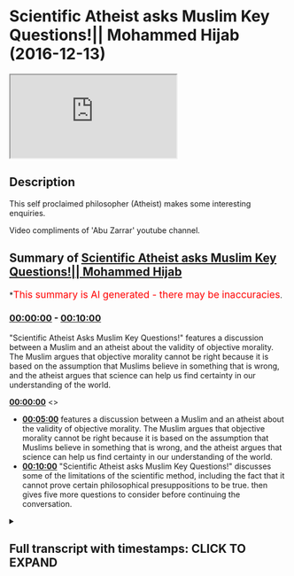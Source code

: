 # Scientific Atheist asks Muslim Key Questions!|| Mohammed Hijab (2016-12-13)

<iframe loading='lazy' src='https://www.youtube.com/embed/cZw4ur_zzRU'></iframe>

## Description

This self proclaimed philosopher (Atheist) makes some interesting enquiries.

Video compliments of 'Abu Zarrar' youtube channel.

## Summary of [Scientific Atheist asks Muslim Key Questions!|| Mohammed Hijab](https://www.youtube.com/watch?v=cZw4ur_zzRU)

\*<span style="color:red; font-size:125%">This summary is AI generated - there may be inaccuracies</span>.

### [00:00:00](https://www.youtube.com/watch?v=cZw4ur_zzRU\&t=0) - [00:10:00](https://www.youtube.com/watch?v=cZw4ur_zzRU\&t=600)

"Scientific Atheist Asks Muslim Key Questions!" features a discussion between a Muslim and an atheist about the validity of objective morality. The Muslim argues that objective morality cannot be right because it is based on the assumption that Muslims believe in something that is wrong, and the atheist argues that science can help us find certainty in our understanding of the world.

**[00:00:00](https://www.youtube.com/watch?v=cZw4ur_zzRU\&t=0)** <>

*   **[00:05:00](https://www.youtube.com/watch?v=cZw4ur_zzRU\&t=300)** features a discussion between a Muslim and an atheist about the validity of objective morality. The Muslim argues that objective morality cannot be right because it is based on the assumption that Muslims believe in something that is wrong, and the atheist argues that science can help us find certainty in our understanding of the world.
*   **[00:10:00](https://www.youtube.com/watch?v=cZw4ur_zzRU\&t=600)**  "Scientific Atheist asks Muslim Key Questions!" discusses some of the limitations of the scientific method, including the fact that it cannot prove certain philosophical presuppositions to be true. then gives five more questions to consider before continuing the conversation.

<details><summary><h2>Full transcript with timestamps: CLICK TO EXPAND</h2></summary>

[0:00:00](https://youtu.be/cZw4ur_zzRU?t=0) you're incorrectly defined morality\
[0:00:04](https://youtu.be/cZw4ur_zzRU?t=4) where we start in in the line of\
[0:00:05](https://youtu.be/cZw4ur_zzRU?t=5) discussion we both uh failed to define\
[0:00:08](https://youtu.be/cZw4ur_zzRU?t=8) it\
[0:00:11](https://youtu.be/cZw4ur_zzRU?t=11) yes so how would you define morality\
[0:00:12](https://youtu.be/cZw4ur_zzRU?t=12) yeah well like i said i use the sam\
[0:00:14](https://youtu.be/cZw4ur_zzRU?t=14) harris model whereas the worst suffering\
[0:00:16](https://youtu.be/cZw4ur_zzRU?t=16) for all humans is at one end anything\
[0:00:19](https://youtu.be/cZw4ur_zzRU?t=19) that helps us move away from suffering\
[0:00:22](https://youtu.be/cZw4ur_zzRU?t=22) how could that be object how could you\
[0:00:23](https://youtu.be/cZw4ur_zzRU?t=23) create an objective morality from that\
[0:00:24](https://youtu.be/cZw4ur_zzRU?t=24) because he does as i said before\
[0:00:26](https://youtu.be/cZw4ur_zzRU?t=26) the reason why he believes in this model\
[0:00:28](https://youtu.be/cZw4ur_zzRU?t=28) of consequentialism is because\
[0:00:31](https://youtu.be/cZw4ur_zzRU?t=31) he operates on a utility presumption\
[0:00:33](https://youtu.be/cZw4ur_zzRU?t=33) okay so what is most useful for human\
[0:00:35](https://youtu.be/cZw4ur_zzRU?t=35) beings is that which is most best for\
[0:00:37](https://youtu.be/cZw4ur_zzRU?t=37) human beings\
[0:00:38](https://youtu.be/cZw4ur_zzRU?t=38) this moral presupposition cannot be\
[0:00:41](https://youtu.be/cZw4ur_zzRU?t=41) substantiated or proven objectively\
[0:00:44](https://youtu.be/cZw4ur_zzRU?t=44) therefore it would be arguing in a\
[0:00:45](https://youtu.be/cZw4ur_zzRU?t=45) circle to say okay well we're going to\
[0:00:47](https://youtu.be/cZw4ur_zzRU?t=47) employ a italian almost utilitarian\
[0:00:49](https://youtu.be/cZw4ur_zzRU?t=49) principle model yeah you know although\
[0:00:52](https://youtu.be/cZw4ur_zzRU?t=52) although it's a little bit different\
[0:00:53](https://youtu.be/cZw4ur_zzRU?t=53) yeah well i think i think two things so\
[0:00:57](https://youtu.be/cZw4ur_zzRU?t=57) i accidentally said yes to something i\
[0:00:58](https://youtu.be/cZw4ur_zzRU?t=58) shouldn't which was that\
[0:01:00](https://youtu.be/cZw4ur_zzRU?t=60) \[Music]\
[0:01:01](https://youtu.be/cZw4ur_zzRU?t=61) you said it can't be objectively found\
[0:01:03](https://youtu.be/cZw4ur_zzRU?t=63) that morality\
[0:01:04](https://youtu.be/cZw4ur_zzRU?t=64) any form of morality could be\
[0:01:06](https://youtu.be/cZw4ur_zzRU?t=66) objectified\
[0:01:08](https://youtu.be/cZw4ur_zzRU?t=68) but\
[0:01:09](https://youtu.be/cZw4ur_zzRU?t=69) it could be if we have better technology\
[0:01:11](https://youtu.be/cZw4ur_zzRU?t=71) which is his argument if we were to\
[0:01:13](https://youtu.be/cZw4ur_zzRU?t=73) measure\
[0:01:14](https://youtu.be/cZw4ur_zzRU?t=74) we could measure something\
[0:01:16](https://youtu.be/cZw4ur_zzRU?t=76) then uh if we wrote laws and said follow\
[0:01:19](https://youtu.be/cZw4ur_zzRU?t=79) this principle these ways of being and\
[0:01:21](https://youtu.be/cZw4ur_zzRU?t=81) you will have less\
[0:01:23](https://youtu.be/cZw4ur_zzRU?t=83) yeah that would be our morale okay so\
[0:01:25](https://youtu.be/cZw4ur_zzRU?t=85) the presumption here or the\
[0:01:26](https://youtu.be/cZw4ur_zzRU?t=86) presupposition\
[0:01:28](https://youtu.be/cZw4ur_zzRU?t=88) is that suffering is bad yeah\
[0:01:30](https://youtu.be/cZw4ur_zzRU?t=90) and that's by the way the the problem of\
[0:01:32](https://youtu.be/cZw4ur_zzRU?t=92) evil the problem of evil which is the\
[0:01:34](https://youtu.be/cZw4ur_zzRU?t=94) one of the main objective objections of\
[0:01:36](https://youtu.be/cZw4ur_zzRU?t=96) atheists\
[0:01:37](https://youtu.be/cZw4ur_zzRU?t=97) is based on this presupposition\
[0:01:40](https://youtu.be/cZw4ur_zzRU?t=100) the question would be\
[0:01:42](https://youtu.be/cZw4ur_zzRU?t=102) why how can you prove that suffering is\
[0:01:44](https://youtu.be/cZw4ur_zzRU?t=104) bad point one from an atheistic\
[0:01:46](https://youtu.be/cZw4ur_zzRU?t=106) perspective objectively\
[0:01:48](https://youtu.be/cZw4ur_zzRU?t=108) and two how can you prove that such a\
[0:01:49](https://youtu.be/cZw4ur_zzRU?t=109) thing going back to the problem of evil\
[0:01:52](https://youtu.be/cZw4ur_zzRU?t=112) as evil exists as one objective reality\
[0:01:55](https://youtu.be/cZw4ur_zzRU?t=115) yeah well um\
[0:01:57](https://youtu.be/cZw4ur_zzRU?t=117) i go to richard dawkins it's sort of\
[0:01:58](https://youtu.be/cZw4ur_zzRU?t=118) like a ticket\
[0:02:00](https://youtu.be/cZw4ur_zzRU?t=120) sometimes\
[0:02:01](https://youtu.be/cZw4ur_zzRU?t=121) you can ask the wrong questions if you\
[0:02:03](https://youtu.be/cZw4ur_zzRU?t=123) like ask\
[0:02:04](https://youtu.be/cZw4ur_zzRU?t=124) what does a rainbow smell like\
[0:02:06](https://youtu.be/cZw4ur_zzRU?t=126) i\
[0:02:08](https://youtu.be/cZw4ur_zzRU?t=128) you can ask the wrong question\
[0:02:09](https://youtu.be/cZw4ur_zzRU?t=129) yeah but just don't\
[0:02:11](https://youtu.be/cZw4ur_zzRU?t=131) um\
[0:02:15](https://youtu.be/cZw4ur_zzRU?t=135) you're saying about objectifying how can\
[0:02:17](https://youtu.be/cZw4ur_zzRU?t=137) you prove that suffering is objectively\
[0:02:30](https://youtu.be/cZw4ur_zzRU?t=150) you crave certainty and you don't want\
[0:02:32](https://youtu.be/cZw4ur_zzRU?t=152) to be\
[0:02:33](https://youtu.be/cZw4ur_zzRU?t=153) floating about\
[0:02:34](https://youtu.be/cZw4ur_zzRU?t=154) but floor the word floor once again\
[0:02:37](https://youtu.be/cZw4ur_zzRU?t=157) is something which relies on some kind\
[0:02:39](https://youtu.be/cZw4ur_zzRU?t=159) of reality\
[0:02:40](https://youtu.be/cZw4ur_zzRU?t=160) \[Music]\
[0:02:58](https://youtu.be/cZw4ur_zzRU?t=178) \[Music]\
[0:03:02](https://youtu.be/cZw4ur_zzRU?t=182) like you wouldn't ask that question if\
[0:03:04](https://youtu.be/cZw4ur_zzRU?t=184) you're a different person\
[0:03:06](https://youtu.be/cZw4ur_zzRU?t=186) i don't understand\
[0:03:08](https://youtu.be/cZw4ur_zzRU?t=188) you wouldn't ask that question if you're\
[0:03:09](https://youtu.be/cZw4ur_zzRU?t=189) a different person\
[0:03:11](https://youtu.be/cZw4ur_zzRU?t=191) you think that question has validity but\
[0:03:14](https://youtu.be/cZw4ur_zzRU?t=194) it doesn't mean anything\
[0:03:16](https://youtu.be/cZw4ur_zzRU?t=196) okay i mean one can say that about\
[0:03:18](https://youtu.be/cZw4ur_zzRU?t=198) almost anything or any statement that\
[0:03:20](https://youtu.be/cZw4ur_zzRU?t=200) anyone makes\
[0:03:22](https://youtu.be/cZw4ur_zzRU?t=202) um\
[0:03:22](https://youtu.be/cZw4ur_zzRU?t=202) yes that's that's the thing we have to\
[0:03:24](https://youtu.be/cZw4ur_zzRU?t=204) raise above our ground and then like\
[0:03:27](https://youtu.be/cZw4ur_zzRU?t=207) float and then like encapsulate our ways\
[0:03:29](https://youtu.be/cZw4ur_zzRU?t=209) of being\
[0:03:31](https://youtu.be/cZw4ur_zzRU?t=211) i accept but let's go back to your point\
[0:03:33](https://youtu.be/cZw4ur_zzRU?t=213) richard dawkins you mentioned him he's\
[0:03:35](https://youtu.be/cZw4ur_zzRU?t=215) another person who doesn't believe in\
[0:03:36](https://youtu.be/cZw4ur_zzRU?t=216) objective morality yet yes yeah this is\
[0:03:38](https://youtu.be/cZw4ur_zzRU?t=218) what i find interesting about richard\
[0:03:40](https://youtu.be/cZw4ur_zzRU?t=220) dawkins\
[0:03:41](https://youtu.be/cZw4ur_zzRU?t=221) richard dawkins\
[0:03:43](https://youtu.be/cZw4ur_zzRU?t=223) listen listen to me right\
[0:03:45](https://youtu.be/cZw4ur_zzRU?t=225) i mean if you look if you watch i go on\
[0:03:46](https://youtu.be/cZw4ur_zzRU?t=226) youtube sometimes i\
[0:03:48](https://youtu.be/cZw4ur_zzRU?t=228) i see some things like recommended\
[0:03:50](https://youtu.be/cZw4ur_zzRU?t=230) videos listening so richard dawkins\
[0:03:51](https://youtu.be/cZw4ur_zzRU?t=231) right i click it and he's like having an\
[0:03:54](https://youtu.be/cZw4ur_zzRU?t=234) argument of a muslim yeah\
[0:03:56](https://youtu.be/cZw4ur_zzRU?t=236) and then to really catch the muslim out\
[0:03:58](https://youtu.be/cZw4ur_zzRU?t=238) and to attack the muslim finish off the\
[0:03:59](https://youtu.be/cZw4ur_zzRU?t=239) muslim he said something like\
[0:04:01](https://youtu.be/cZw4ur_zzRU?t=241) oh so what's the islamic punishment of\
[0:04:03](https://youtu.be/cZw4ur_zzRU?t=243) apostasy and you know the muslim is\
[0:04:05](https://youtu.be/cZw4ur_zzRU?t=245) shaken up a little bit he doesn't know\
[0:04:06](https://youtu.be/cZw4ur_zzRU?t=246) how to answer him or whatever yeah\
[0:04:09](https://youtu.be/cZw4ur_zzRU?t=249) okay hold on i mean\
[0:04:12](https://youtu.be/cZw4ur_zzRU?t=252) richard dawkins if you read his god\
[0:04:14](https://youtu.be/cZw4ur_zzRU?t=254) delusion\
[0:04:15](https://youtu.be/cZw4ur_zzRU?t=255) he admits to\
[0:04:17](https://youtu.be/cZw4ur_zzRU?t=257) that the fact that there is no objective\
[0:04:18](https://youtu.be/cZw4ur_zzRU?t=258) morality\
[0:04:20](https://youtu.be/cZw4ur_zzRU?t=260) if\
[0:04:21](https://youtu.be/cZw4ur_zzRU?t=261) and by the way he's caricaturing the\
[0:04:22](https://youtu.be/cZw4ur_zzRU?t=262) islamic model of apostasy and\
[0:04:25](https://youtu.be/cZw4ur_zzRU?t=265) the whole thing there and how it all\
[0:04:27](https://youtu.be/cZw4ur_zzRU?t=267) works but let's assume that his model is\
[0:04:29](https://youtu.be/cZw4ur_zzRU?t=269) exactly what\
[0:04:31](https://youtu.be/cZw4ur_zzRU?t=271) exactly what he believes is if someone\
[0:04:33](https://youtu.be/cZw4ur_zzRU?t=273) becomes muslim then this believer he's\
[0:04:34](https://youtu.be/cZw4ur_zzRU?t=274) trying to pull out or pluck out the\
[0:04:36](https://youtu.be/cZw4ur_zzRU?t=276) non-muslim\
[0:04:38](https://youtu.be/cZw4ur_zzRU?t=278) that you know you have to kill him\
[0:04:40](https://youtu.be/cZw4ur_zzRU?t=280) in any case in any situation that's what\
[0:04:42](https://youtu.be/cZw4ur_zzRU?t=282) the kind of caricature that he wants to\
[0:04:44](https://youtu.be/cZw4ur_zzRU?t=284) present for for muslims which isn't by\
[0:04:46](https://youtu.be/cZw4ur_zzRU?t=286) the way obviously he's completely\
[0:04:47](https://youtu.be/cZw4ur_zzRU?t=287) caricatured it's not true\
[0:04:50](https://youtu.be/cZw4ur_zzRU?t=290) but then that's his that's one of his\
[0:04:51](https://youtu.be/cZw4ur_zzRU?t=291) main arguments against muslims when you\
[0:04:53](https://youtu.be/cZw4ur_zzRU?t=293) when you click on the videos right\
[0:04:54](https://youtu.be/cZw4ur_zzRU?t=294) you'll see it online\
[0:04:55](https://youtu.be/cZw4ur_zzRU?t=295) the issue is he can't even prove that\
[0:04:58](https://youtu.be/cZw4ur_zzRU?t=298) had that been the case that that would\
[0:05:00](https://youtu.be/cZw4ur_zzRU?t=300) be a bad thing\
[0:05:01](https://youtu.be/cZw4ur_zzRU?t=301) objectively\
[0:05:02](https://youtu.be/cZw4ur_zzRU?t=302) so it's kind of it's a ridiculous\
[0:05:04](https://youtu.be/cZw4ur_zzRU?t=304) argument that's why actually richard\
[0:05:05](https://youtu.be/cZw4ur_zzRU?t=305) dawkins it's interesting you mention his\
[0:05:07](https://youtu.be/cZw4ur_zzRU?t=307) name\
[0:05:08](https://youtu.be/cZw4ur_zzRU?t=308) as a biologist okay his credit is where\
[0:05:10](https://youtu.be/cZw4ur_zzRU?t=310) credit is where credit is due yeah he\
[0:05:12](https://youtu.be/cZw4ur_zzRU?t=312) might be a really good biologist but as\
[0:05:14](https://youtu.be/cZw4ur_zzRU?t=314) a philosopher i find that\
[0:05:16](https://youtu.be/cZw4ur_zzRU?t=316) he's probably one of the weakest\
[0:05:18](https://youtu.be/cZw4ur_zzRU?t=318) i mean he's got a really weak philosophy\
[0:05:20](https://youtu.be/cZw4ur_zzRU?t=320) incredibly weak i mean look how easily\
[0:05:22](https://youtu.be/cZw4ur_zzRU?t=322) we could just identify his weakness\
[0:05:24](https://youtu.be/cZw4ur_zzRU?t=324) i think sorry don't you think there's a\
[0:05:26](https://youtu.be/cZw4ur_zzRU?t=326) point to it basically what he's trying\
[0:05:27](https://youtu.be/cZw4ur_zzRU?t=327) to say the objective morality which is\
[0:05:30](https://youtu.be/cZw4ur_zzRU?t=330) being uh mentioned in quran\
[0:05:32](https://youtu.be/cZw4ur_zzRU?t=332) it can't be right because it's actually\
[0:05:35](https://youtu.be/cZw4ur_zzRU?t=335) saying that for apostasy you are killing\
[0:05:37](https://youtu.be/cZw4ur_zzRU?t=337) somebody but how can you prove this okay\
[0:05:39](https://youtu.be/cZw4ur_zzRU?t=339) day and age yes that objective morality\
[0:05:41](https://youtu.be/cZw4ur_zzRU?t=341) doesn't really well this is the\
[0:05:42](https://youtu.be/cZw4ur_zzRU?t=342) animation yeah okay\
[0:05:44](https://youtu.be/cZw4ur_zzRU?t=344) so i think i think that maybe his point\
[0:05:46](https://youtu.be/cZw4ur_zzRU?t=346) yeah that is his point you're absolutely\
[0:05:48](https://youtu.be/cZw4ur_zzRU?t=348) right that you're you're completely\
[0:05:49](https://youtu.be/cZw4ur_zzRU?t=349) right that is this point but the\
[0:05:50](https://youtu.be/cZw4ur_zzRU?t=350) question is\
[0:05:51](https://youtu.be/cZw4ur_zzRU?t=351) first place in the first place how can\
[0:05:53](https://youtu.be/cZw4ur_zzRU?t=353) you prove that anything is right and\
[0:05:55](https://youtu.be/cZw4ur_zzRU?t=355) anything is irrespective of his belief\
[0:05:58](https://youtu.be/cZw4ur_zzRU?t=358) the belief of the uh\
[0:06:00](https://youtu.be/cZw4ur_zzRU?t=360) muslims or uh no i'm just let's just\
[0:06:02](https://youtu.be/cZw4ur_zzRU?t=362) assume that what he believes\
[0:06:05](https://youtu.be/cZw4ur_zzRU?t=365) assume that exactly what he believes\
[0:06:07](https://youtu.be/cZw4ur_zzRU?t=367) about islamic apostasy is correct which\
[0:06:09](https://youtu.be/cZw4ur_zzRU?t=369) i don't believe he understands i think\
[0:06:11](https://youtu.be/cZw4ur_zzRU?t=371) he's got a weakness in understanding\
[0:06:12](https://youtu.be/cZw4ur_zzRU?t=372) apostasy and islam religion\
[0:06:14](https://youtu.be/cZw4ur_zzRU?t=374) and philosophy he's good at biology\
[0:06:16](https://youtu.be/cZw4ur_zzRU?t=376) that's where he should stay\
[0:06:18](https://youtu.be/cZw4ur_zzRU?t=378) but not seriously he's good about it he\
[0:06:20](https://youtu.be/cZw4ur_zzRU?t=380) doesn't think he's ready\
[0:06:21](https://youtu.be/cZw4ur_zzRU?t=381) i'm not really yeah i mean i haven't\
[0:06:23](https://youtu.be/cZw4ur_zzRU?t=383) looked into it\
[0:06:25](https://youtu.be/cZw4ur_zzRU?t=385) but just to sort of yes you can but i'll\
[0:06:27](https://youtu.be/cZw4ur_zzRU?t=387) just just finish this question\
[0:06:29](https://youtu.be/cZw4ur_zzRU?t=389) um\
[0:06:30](https://youtu.be/cZw4ur_zzRU?t=390) this is the point\
[0:06:32](https://youtu.be/cZw4ur_zzRU?t=392) the day and age the sociological time\
[0:06:35](https://youtu.be/cZw4ur_zzRU?t=395) frame\
[0:06:35](https://youtu.be/cZw4ur_zzRU?t=395) cannot be a measure for true or valid\
[0:06:39](https://youtu.be/cZw4ur_zzRU?t=399) object or morality you can't say that\
[0:06:40](https://youtu.be/cZw4ur_zzRU?t=400) just because today we think this that's\
[0:06:42](https://youtu.be/cZw4ur_zzRU?t=402) what that's correct\
[0:06:44](https://youtu.be/cZw4ur_zzRU?t=404) in 1933 when hitler was elected as\
[0:06:47](https://youtu.be/cZw4ur_zzRU?t=407) you know not hitler was elected but when\
[0:06:48](https://youtu.be/cZw4ur_zzRU?t=408) he was when the nazi party was\
[0:06:51](https://youtu.be/cZw4ur_zzRU?t=411) was\
[0:06:52](https://youtu.be/cZw4ur_zzRU?t=412) elected if you will it was on my\
[0:06:54](https://youtu.be/cZw4ur_zzRU?t=414) majority nazi party election in 1933\
[0:06:57](https://youtu.be/cZw4ur_zzRU?t=417) in the march elections and in germany\
[0:07:00](https://youtu.be/cZw4ur_zzRU?t=420) that's what the german people a lot of\
[0:07:01](https://youtu.be/cZw4ur_zzRU?t=421) the electorate wanted now if we go back\
[0:07:03](https://youtu.be/cZw4ur_zzRU?t=423) to that kind of reasoning so okay if\
[0:07:05](https://youtu.be/cZw4ur_zzRU?t=425) they go in and said the same thing today\
[0:07:07](https://youtu.be/cZw4ur_zzRU?t=427) that's what we like\
[0:07:08](https://youtu.be/cZw4ur_zzRU?t=428) and therefore you have a very structured\
[0:07:10](https://youtu.be/cZw4ur_zzRU?t=430) morality so you can't prove morality in\
[0:07:13](https://youtu.be/cZw4ur_zzRU?t=433) a scientific way\
[0:07:14](https://youtu.be/cZw4ur_zzRU?t=434) uh more in a mathematical way so he\
[0:07:17](https://youtu.be/cZw4ur_zzRU?t=437) can't say that okay because muslims\
[0:07:19](https://youtu.be/cZw4ur_zzRU?t=439) believe in whatever it is that they may\
[0:07:20](https://youtu.be/cZw4ur_zzRU?t=440) believe in that therefore islam is wrong\
[0:07:22](https://youtu.be/cZw4ur_zzRU?t=442) it's not even a it's not even an\
[0:07:24](https://youtu.be/cZw4ur_zzRU?t=444) argument it's an emotional argument\
[0:07:25](https://youtu.be/cZw4ur_zzRU?t=445) that's what it is it's an emotional\
[0:07:27](https://youtu.be/cZw4ur_zzRU?t=447) argument which appeals to by the way\
[0:07:28](https://youtu.be/cZw4ur_zzRU?t=448) western supremacist i thought and i'll\
[0:07:31](https://youtu.be/cZw4ur_zzRU?t=451) tell you why\
[0:07:32](https://youtu.be/cZw4ur_zzRU?t=452) because\
[0:07:34](https://youtu.be/cZw4ur_zzRU?t=454) he has already assumed\
[0:07:36](https://youtu.be/cZw4ur_zzRU?t=456) he's already assumed a western\
[0:07:38](https://youtu.be/cZw4ur_zzRU?t=458) uh self-congratulations so he's\
[0:07:40](https://youtu.be/cZw4ur_zzRU?t=460) congratulated himself as a westerner the\
[0:07:43](https://youtu.be/cZw4ur_zzRU?t=463) enlightenment period is correct yeah\
[0:07:45](https://youtu.be/cZw4ur_zzRU?t=465) he's self-aggrandizing and he thinks\
[0:07:47](https://youtu.be/cZw4ur_zzRU?t=467) that we all ought to\
[0:07:49](https://youtu.be/cZw4ur_zzRU?t=469) basically the rest of the world\
[0:07:51](https://youtu.be/cZw4ur_zzRU?t=471) ought to resume the western man's image\
[0:07:54](https://youtu.be/cZw4ur_zzRU?t=474) we all have been built or created in the\
[0:07:56](https://youtu.be/cZw4ur_zzRU?t=476) western man's image so everyone has to\
[0:07:58](https://youtu.be/cZw4ur_zzRU?t=478) comply by uh enlightenment morality\
[0:08:01](https://youtu.be/cZw4ur_zzRU?t=481) although according to his own philosophy\
[0:08:03](https://youtu.be/cZw4ur_zzRU?t=483) you can't even substantiate\
[0:08:04](https://youtu.be/cZw4ur_zzRU?t=484) enlightenment morality i think\
[0:08:06](https://youtu.be/cZw4ur_zzRU?t=486) i'm sorry i've been talking for a while\
[0:08:08](https://youtu.be/cZw4ur_zzRU?t=488) yeah\
[0:08:10](https://youtu.be/cZw4ur_zzRU?t=490) to go off\
[0:08:16](https://youtu.be/cZw4ur_zzRU?t=496) you said something about you can't\
[0:08:17](https://youtu.be/cZw4ur_zzRU?t=497) objectify the quran either so\
[0:08:20](https://youtu.be/cZw4ur_zzRU?t=500) your need for this objectification yeah\
[0:08:22](https://youtu.be/cZw4ur_zzRU?t=502) all that's happening in this\
[0:08:23](https://youtu.be/cZw4ur_zzRU?t=503) conversation is i'm advocating for\
[0:08:25](https://youtu.be/cZw4ur_zzRU?t=505) scientific objectification you are\
[0:08:27](https://youtu.be/cZw4ur_zzRU?t=507) advocating for\
[0:08:30](https://youtu.be/cZw4ur_zzRU?t=510) what so do do you believe in scientism\
[0:08:32](https://youtu.be/cZw4ur_zzRU?t=512) as a as a paradigm as a way to to know\
[0:08:35](https://youtu.be/cZw4ur_zzRU?t=515) the world in a complete sense\
[0:08:37](https://youtu.be/cZw4ur_zzRU?t=517) um\
[0:08:41](https://youtu.be/cZw4ur_zzRU?t=521) objectivism so how would that work do\
[0:08:43](https://youtu.be/cZw4ur_zzRU?t=523) you believe that science is a is a means\
[0:08:45](https://youtu.be/cZw4ur_zzRU?t=525) by which and through which we can find\
[0:08:47](https://youtu.be/cZw4ur_zzRU?t=527) certainty in every aspect of life\
[0:08:50](https://youtu.be/cZw4ur_zzRU?t=530) um that's what you were alluding to\
[0:08:52](https://youtu.be/cZw4ur_zzRU?t=532) yeah this question has got like a couple\
[0:08:54](https://youtu.be/cZw4ur_zzRU?t=534) of uh hooks baits a couple of baits um\
[0:08:58](https://youtu.be/cZw4ur_zzRU?t=538) i would say uh\
[0:08:59](https://youtu.be/cZw4ur_zzRU?t=539) we all got first first person\
[0:09:01](https://youtu.be/cZw4ur_zzRU?t=541) perspective yeah and that's quite solid\
[0:09:03](https://youtu.be/cZw4ur_zzRU?t=543) we can't get away from that but yeah\
[0:09:05](https://youtu.be/cZw4ur_zzRU?t=545) then science and rationality\
[0:09:07](https://youtu.be/cZw4ur_zzRU?t=547) is that yeah in my opinion by far the\
[0:09:09](https://youtu.be/cZw4ur_zzRU?t=549) greatest thing\
[0:09:10](https://youtu.be/cZw4ur_zzRU?t=550) so do you think that we can find out the\
[0:09:11](https://youtu.be/cZw4ur_zzRU?t=551) truth of morality\
[0:09:13](https://youtu.be/cZw4ur_zzRU?t=553) you know of the world around us using\
[0:09:15](https://youtu.be/cZw4ur_zzRU?t=555) these methods science uh if we define\
[0:09:17](https://youtu.be/cZw4ur_zzRU?t=557) what morality is which sam harris did\
[0:09:19](https://youtu.be/cZw4ur_zzRU?t=559) which i agree which is to move away from\
[0:09:21](https://youtu.be/cZw4ur_zzRU?t=561) suffering yes we can use science to um\
[0:09:24](https://youtu.be/cZw4ur_zzRU?t=564) not not objectify because what you're\
[0:09:25](https://youtu.be/cZw4ur_zzRU?t=565) trying to do which i\
[0:09:27](https://youtu.be/cZw4ur_zzRU?t=567) believe is wrong is you're trying to\
[0:09:28](https://youtu.be/cZw4ur_zzRU?t=568) root um\
[0:09:30](https://youtu.be/cZw4ur_zzRU?t=570) our thoughts into like reality so as if\
[0:09:34](https://youtu.be/cZw4ur_zzRU?t=574) but that's just wrong so all we can do\
[0:09:36](https://youtu.be/cZw4ur_zzRU?t=576) is make a bubble by which we all confirm\
[0:09:39](https://youtu.be/cZw4ur_zzRU?t=579) it to be true\
[0:09:40](https://youtu.be/cZw4ur_zzRU?t=580) is science a way we can find out the\
[0:09:41](https://youtu.be/cZw4ur_zzRU?t=581) truth about the world\
[0:09:43](https://youtu.be/cZw4ur_zzRU?t=583) in a certain way\
[0:09:46](https://youtu.be/cZw4ur_zzRU?t=586) okay if that's what you believe in\
[0:09:48](https://youtu.be/cZw4ur_zzRU?t=588) then i'm going to tell you some things\
[0:09:49](https://youtu.be/cZw4ur_zzRU?t=589) and i want you to explain them to me all\
[0:09:50](https://youtu.be/cZw4ur_zzRU?t=590) right okay well okay\
[0:09:53](https://youtu.be/cZw4ur_zzRU?t=593) number one\
[0:09:55](https://youtu.be/cZw4ur_zzRU?t=595) science\
[0:09:56](https://youtu.be/cZw4ur_zzRU?t=596) using the scientific method\
[0:09:58](https://youtu.be/cZw4ur_zzRU?t=598) you cannot prove anything mathematical\
[0:10:01](https://youtu.be/cZw4ur_zzRU?t=601) because science and maths are two\
[0:10:02](https://youtu.be/cZw4ur_zzRU?t=602) different paradigms number two\
[0:10:05](https://youtu.be/cZw4ur_zzRU?t=605) using the scientific method\
[0:10:07](https://youtu.be/cZw4ur_zzRU?t=607) you cannot prove that science itself\
[0:10:12](https://youtu.be/cZw4ur_zzRU?t=612) is certain\
[0:10:13](https://youtu.be/cZw4ur_zzRU?t=613) because you cannot because the science\
[0:10:14](https://youtu.be/cZw4ur_zzRU?t=614) itself is underpinned with philosophical\
[0:10:16](https://youtu.be/cZw4ur_zzRU?t=616) underpinnings yes\
[0:10:18](https://youtu.be/cZw4ur_zzRU?t=618) you cannot\
[0:10:19](https://youtu.be/cZw4ur_zzRU?t=619) you cannot examine those philosophical\
[0:10:21](https://youtu.be/cZw4ur_zzRU?t=621) underpinnings using the scientific\
[0:10:23](https://youtu.be/cZw4ur_zzRU?t=623) method no number three\
[0:10:26](https://youtu.be/cZw4ur_zzRU?t=626) what can i just one more i think you're\
[0:10:28](https://youtu.be/cZw4ur_zzRU?t=628) on four but go on number three\
[0:10:30](https://youtu.be/cZw4ur_zzRU?t=630) science cannot objectify or reason\
[0:10:33](https://youtu.be/cZw4ur_zzRU?t=633) morality\
[0:10:35](https://youtu.be/cZw4ur_zzRU?t=635) you cannot use the scientific method to\
[0:10:37](https://youtu.be/cZw4ur_zzRU?t=637) to churn out what is a true morality or\
[0:10:39](https://youtu.be/cZw4ur_zzRU?t=639) what is a false morality okay\
[0:10:41](https://youtu.be/cZw4ur_zzRU?t=641) that's three i can give you one more\
[0:10:43](https://youtu.be/cZw4ur_zzRU?t=643) which is really a trump card\
[0:10:45](https://youtu.be/cZw4ur_zzRU?t=645) number four\
[0:10:47](https://youtu.be/cZw4ur_zzRU?t=647) there is a presupposition of science\
[0:10:49](https://youtu.be/cZw4ur_zzRU?t=649) that rationality\
[0:10:51](https://youtu.be/cZw4ur_zzRU?t=651) and empiricism\
[0:10:52](https://youtu.be/cZw4ur_zzRU?t=652) are true\
[0:10:54](https://youtu.be/cZw4ur_zzRU?t=654) science cannot prove those\
[0:10:55](https://youtu.be/cZw4ur_zzRU?t=655) presuppositions to be true yeah okay\
[0:10:58](https://youtu.be/cZw4ur_zzRU?t=658) okay so um so how can you solve those\
[0:11:00](https://youtu.be/cZw4ur_zzRU?t=660) issues before we can continue yeah yeah\
[0:11:02](https://youtu.be/cZw4ur_zzRU?t=662) because we can't say that it can give us\
[0:11:03](https://youtu.be/cZw4ur_zzRU?t=663) certainty yeah without proving it in the\
[0:11:05](https://youtu.be/cZw4ur_zzRU?t=665) first no i i like them for i like them\
[0:11:07](https://youtu.be/cZw4ur_zzRU?t=667) they're good very good questions um\
[0:11:10](https://youtu.be/cZw4ur_zzRU?t=670) i just got a compute yeah yeah no no\
[0:11:12](https://youtu.be/cZw4ur_zzRU?t=672) just give me a minute\
[0:11:14](https://youtu.be/cZw4ur_zzRU?t=674) quite a good place\
[0:11:23](https://youtu.be/cZw4ur_zzRU?t=683) um\
[0:11:23](https://youtu.be/cZw4ur_zzRU?t=683) number two is the most interesting which\
[0:11:25](https://youtu.be/cZw4ur_zzRU?t=685) is\
[0:11:26](https://youtu.be/cZw4ur_zzRU?t=686) all rationality of philosophical\
[0:11:28](https://youtu.be/cZw4ur_zzRU?t=688) underpinnings which almost like\
[0:11:31](https://youtu.be/cZw4ur_zzRU?t=691) invalidate it yeah but um\
[0:11:36](https://youtu.be/cZw4ur_zzRU?t=696) \[Music]\
[0:11:37](https://youtu.be/cZw4ur_zzRU?t=697) so you've asked like very big questions\
[0:11:39](https://youtu.be/cZw4ur_zzRU?t=699) and we've got a crowd i'm on the spot\
[0:11:41](https://youtu.be/cZw4ur_zzRU?t=701) i've got to try and give you back these\
[0:11:42](https://youtu.be/cZw4ur_zzRU?t=702) answers cameras biggest corners\
[0:11:46](https://youtu.be/cZw4ur_zzRU?t=706) that's nice\
[0:11:48](https://youtu.be/cZw4ur_zzRU?t=708) no but you're a nice gentleman i'm not\
[0:11:50](https://youtu.be/cZw4ur_zzRU?t=710) trying to put you on the spot genuinely\
[0:11:52](https://youtu.be/cZw4ur_zzRU?t=712) no no i mean i think you're i think\
[0:11:53](https://youtu.be/cZw4ur_zzRU?t=713) you're a sincere person i think you the\
[0:11:55](https://youtu.be/cZw4ur_zzRU?t=715) way you've spoken to me is open-minded\
[0:11:57](https://youtu.be/cZw4ur_zzRU?t=717) so what i'm saying is you the scientism\
[0:11:59](https://youtu.be/cZw4ur_zzRU?t=719) or the idea that you can objectify\
[0:12:01](https://youtu.be/cZw4ur_zzRU?t=721) things with science has serious\
[0:12:02](https://youtu.be/cZw4ur_zzRU?t=722) limitations let me go forward and just\
[0:12:04](https://youtu.be/cZw4ur_zzRU?t=724) say one more thing yeah\
[0:12:06](https://youtu.be/cZw4ur_zzRU?t=726) well\
[0:12:07](https://youtu.be/cZw4ur_zzRU?t=727) well i've already got four that okay but\
[0:12:10](https://youtu.be/cZw4ur_zzRU?t=730) i'll give you some time to think about\
[0:12:11](https://youtu.be/cZw4ur_zzRU?t=731) that yeah\
[0:12:12](https://youtu.be/cZw4ur_zzRU?t=732) so to progress the conversation they're\
[0:12:14](https://youtu.be/cZw4ur_zzRU?t=734) gonna give five good fifth one\
[0:12:16](https://youtu.be/cZw4ur_zzRU?t=736) \[Music]\
[0:12:18](https://youtu.be/cZw4ur_zzRU?t=738) but now you get me to think about things

</details>
